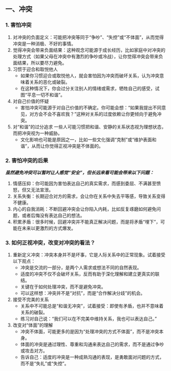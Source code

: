 
## 一、冲突

### 1. 害怕冲突

1. 对冲突的负面定义：可能把冲突等同于“争吵”、“失控”或“不体面”，从而觉得冲突是一种消极、不好的事情。
2. 觉得冲突会带来负面结果：这种观念可能源于成长经历，比如家庭中对冲突的处理方式（如果父母在冲突中有激烈的争吵或冷战），让你觉得冲突会带来负面结果，所以要尽力避免。
2. 习惯于迎合和取悦他人
    - 如果你习惯迎合或取悦他人，就会害怕因为冲突而破坏关系，认为冲突意味着关系的恶化或破裂。
    - 在这种情况下，你会过分关注别人的情绪或需求，牺牲自己的感受，试图“平息一切不和谐”。
3. 对自己价值的怀疑
    - 害怕冲突可能源于对自己价值的不确定。你可能会想：“如果我提出不同意见，对方会不会不喜欢我？”这种对关系的过度依赖让你更倾向于避免冲突。
4. 对“和谐”的过分追求
    一些人可能习惯把和谐、安静的关系状态视为理想状态，而把冲突视为一种威胁。
    - 文化影响也可能是原因之一，比如一些文化强调“克制”或“维护表面和谐”，从而让你觉得正视冲突是不体面的。

### 2. 害怕冲突的后果
***虽然避免冲突可以暂时让人感觉“安全”，但长远来看可能会带来以下问题：***
1.  情感压抑：你可能因为害怕表达自己的真实需求，而感到委屈、不满甚至愤怒，但又无法宣泄。
2. 关系失衡：长期迎合对方的需求，会让你在关系中失去平等感，导致关系变得不健康。
3. 内心的自我消耗：不断回避冲突会让你陷入内耗，比如反复琢磨如何避免问题，或者后悔没有表达自己的想法。
4. 积累矛盾：很多时候，回避冲突并不能真正解决问题，而是将矛盾“埋下”，可能在未来以更激烈的方式爆发。

### 3. 如何正视冲突，改变对冲突的看法？
1. 重新定义冲突：冲突本身并不是坏事，它是人际关系中的正常现象。试着接受以下观点：
    - 冲突是交流的一部分，是两个人需求或想法不同的自然表现。
    - 适度的冲突不仅不会破坏关系，反而有助于深化理解和建立更真实的联结。
    - 关键在于如何处理冲突，而不是避免冲突。
    - 可以这样想：冲突并不是“对抗”，而是“合作解决分歧”的机会。
2. 接受不完美的关系
    - 关系中不可能总是“和谐无冲突”，试着接受：即使有矛盾，也并不意味着关系的破裂。
    - 练习对自己说：“我们可以在不完美中维持关系，我也可以表达自己。”
3. 改变对“体面”的理解
    - 冲突不体面，可能更多的是因为“处理冲突的方式不体面”，而不是冲突本身。
    - 体面的冲突是通过理性、尊重和沟通来表达自己的需求，而不是通过争吵或攻击对方。
    - 告诉自己：适度的冲突是一种成熟沟通的表现，是勇敢面对问题的方式，而不是“失礼”或“失控”。
